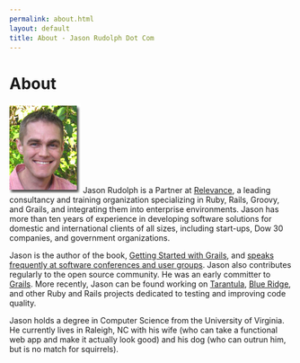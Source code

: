 ```yaml
---
permalink: about.html
layout: default
title: About - Jason Rudolph Dot Com
---
```

# About

<img src="/images/jasonrudolph-dropshadow.jpg" class="inline-left" title="Jason Rudolph" alt="Jason Rudolph" /> Jason Rudolph is a Partner at [Relevance](http://thinkrelevance.com "Relevance, Inc - Agile Software Development, Consulting, and Training"), a leading consultancy and training organization specializing in Ruby, Rails, Groovy, and Grails, and integrating them into enterprise environments.  Jason has more than ten years of experience in developing software solutions for domestic and international clients of all sizes, including start-ups, Dow 30 companies, and government organizations.

Jason is the author of the book, [Getting Started with Grails](http://www.infoq.com/minibooks/grails "InfoQ: Getting Started with Grails"), and [speaks frequently at software conferences and user groups](/events).  Jason also contributes regularly to the open source community.  He was an early committer to [Grails](http://grails.org "Grails - Groovy Web Application Framework"). More recently, Jason can be found working on [Tarantula](http://github.com/relevance/tarantula "Tarantula (Ruby Gem) - Tarantula is a big fuzzy spider. It crawls your Rails application, fuzzing data to see what breaks."), [Blue Ridge](http://github.com/relevance/blue-ridge "Blue Ridge (Rails Plugin) - Command-line and in-browser JavaScript unit tests for your Rails app"), and other Ruby and Rails projects dedicated to testing and improving code quality.

Jason holds a degree in Computer Science from the University of Virginia.  He currently lives in Raleigh, NC with his wife (who can take a functional web app and make it actually look good) and his dog (who can outrun him, but is no match for squirrels).
